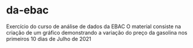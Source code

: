 # da-ebac
Exercício do curso de análise de dados da EBAC
O material consiste na criação de um gráfico demonstrando a variação do preço da gasolina nos primeiros 10 dias de Julho de 2021